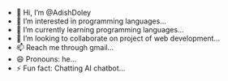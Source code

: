 - 👋 Hi, I’m @AdishDoley
- 👀 I’m interested in programming languages...
- 🌱 I’m currently learning programming languages...
- 💞️ I’m looking to collaborate on project of web development...
- 📫 Reach me through gmail...
- 😄 Pronouns: he...
- ⚡ Fun fact: Chatting AI chatbot...

<!---
AdishDoley/AdishDoley is a ✨ special ✨ repository because its `README.md` (this file) appears on your GitHub profile.
You can click the Preview link to take a look at your changes.
--->
